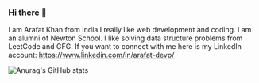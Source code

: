 ### Hi there 👋

I am Arafat Khan from India I really like web development and coding. I am an alumni of Newton School. I like solving data structure problems from LeetCode and GFG.
If you want to connect with me here is my LinkedIn account: https://www.linkedin.com/in/arafat-devp/

![Anurag's GitHub stats](https://github-readme-stats.vercel.app/api?username=khan-arafat&theme=dark&show_icons=true)
